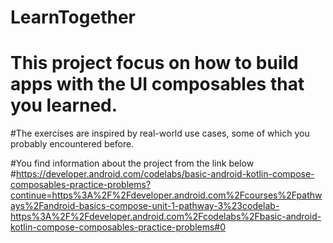 # LearnTogether
# This project focus on how to build apps with the UI composables that you learned. 
#The exercises are inspired by real-world use cases, some of which you probably encountered before.

#You find information about the project from the link below
#https://developer.android.com/codelabs/basic-android-kotlin-compose-composables-practice-problems?continue=https%3A%2F%2Fdeveloper.android.com%2Fcourses%2Fpathways%2Fandroid-basics-compose-unit-1-pathway-3%23codelab-https%3A%2F%2Fdeveloper.android.com%2Fcodelabs%2Fbasic-android-kotlin-compose-composables-practice-problems#0
